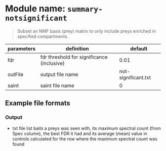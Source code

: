 # Module name: `summary-notsignificant`

> Subset an NMF basis (prey) matrix to only include preys enriched in specified compartments.

| parameters | definition | default |
|------------|------------|---------|
| fdr | fdr threshold for significance (inclusive) | 0.01 |
| outFile | output file name | not-significant.txt |
| saint | saint file name | 0 |

## Example file formats

### Output
* txt file list baits a preys was seen with, its maximum spectral count (from Spec column), the best FDR it had and its average (mean) value in controls calculated for the row where the maximum spectral count was found